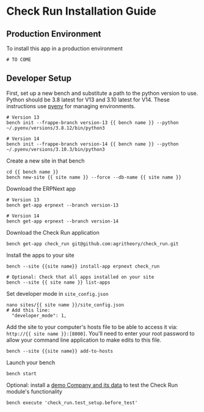 # Check Run Installation Guide

## Production Environment
To install this app in a production environment

```shell
# TO COME
```

## Developer Setup
First, set up a new bench and substitute a path to the python version to use. Python should be 3.8 latest for V13 and 3.10 latest for V14. These instructions use [pyenv](https://github.com/pyenv/pyenv) for managing environments.

```shell
# Version 13
bench init --frappe-branch version-13 {{ bench name }} --python ~/.pyenv/versions/3.8.12/bin/python3

# Version 14
bench init --frappe-branch version-14 {{ bench name }} --python ~/.pyenv/versions/3.10.3/bin/python3
```

Create a new site in that bench
```shell
cd {{ bench name }}
bench new-site {{ site name }} --force --db-name {{ site name }}
```

Download the ERPNext app
```shell
# Version 13
bench get-app erpnext --branch version-13

# Version 14
bench get-app erpnext --branch version-14
```

Download the Check Run application
```shell
bench get-app check_run git@github.com:agritheory/check_run.git 
```

Install the apps to your site
```shell
bench --site {{site name}} install-app erpnext check_run

# Optional: Check that all apps installed on your site
bench --site {{ site name }} list-apps
```

Set developer mode in `site_config.json`
```shell
nano sites/{{ site name }}/site_config.json
# Add this line:
  "developer_mode": 1,
```

Add the site to your computer's hosts file to be able to access it via: `http://{{ site name }}:[8000]`. You'll need to enter your root password to allow your command line application to make edits to this file.
```shell
bench --site {{site name}} add-to-hosts
```

Launch your bench
```shell
bench start
```

Optional: install a [demo Company and its data](./exampledata.md) to test the Check Run module's functionality
```shell
bench execute 'check_run.test_setup.before_test'
```
